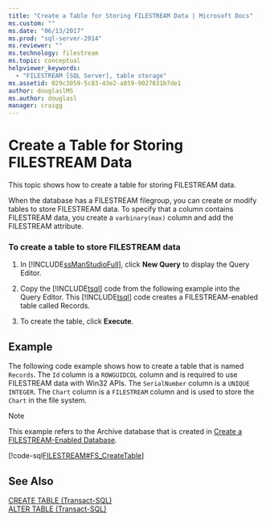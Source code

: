 ```yaml
---
title: "Create a Table for Storing FILESTREAM Data | Microsoft Docs"
ms.custom: ""
ms.date: "06/13/2017"
ms.prod: "sql-server-2014"
ms.reviewer: ""
ms.technology: filestream
ms.topic: conceptual
helpviewer_keywords: 
  - "FILESTREAM [SQL Server], table storage"
ms.assetid: 029c3059-5c83-43e2-a859-9027031b7de1
author: douglaslMS
ms.author: douglasl
manager: craigg
---
```

# Create a Table for Storing FILESTREAM Data
  This topic shows how to create a table for storing FILESTREAM data.  
  
 When the database has a FILESTREAM filegroup, you can create or modify tables to store FILESTREAM data. To specify that a column contains FILESTREAM data, you create a `varbinary(max)` column and add the FILESTREAM attribute.  
  
### To create a table to store FILESTREAM data  
  
1.  In [!INCLUDE[ssManStudioFull](../../includes/ssmanstudiofull-md.md)], click **New Query** to display the Query Editor.  
  
2.  Copy the [!INCLUDE[tsql](../../includes/tsql-md.md)] code from the following example into the Query Editor. This [!INCLUDE[tsql](../../includes/tsql-md.md)] code creates a FILESTREAM-enabled table called Records.  
  
3.  To create the table, click **Execute**.  
  
## Example  
 The following code example shows how to create a table that is named `Records`. The `Id` column is a `ROWGUIDCOL` column and is required to use FILESTREAM data with Win32 APIs. The `SerialNumber` column is a `UNIQUE INTEGER`. The `Chart` column is a `FILESTREAM` column and is used to store the `Chart` in the file system.  
  
> [!NOTE]  
>  This example refers to the Archive database that is created in [Create a FILESTREAM-Enabled Database](create-a-filestream-enabled-database.md).  
  
 [!code-sql[FILESTREAM#FS_CreateTable](../../snippets/tsql/SQL15/tsql/filestream/transact-sql/filestream.sql#fs_createtable)]  
  
## See Also  
 [CREATE TABLE &#40;Transact-SQL&#41;](/sql/t-sql/statements/create-table-transact-sql)   
 [ALTER TABLE &#40;Transact-SQL&#41;](/sql/t-sql/statements/alter-table-transact-sql)  
  
  

